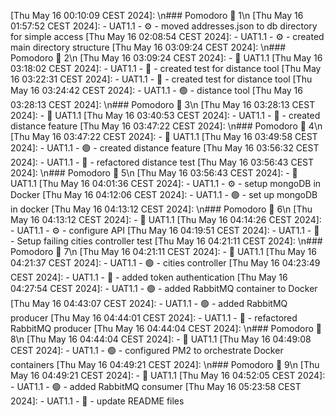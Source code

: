 [Thu May 16 00:10:09 CEST 2024]:  \n### Pomodoro 🍅 1\n
[Thu May 16 01:57:52 CEST 2024]:    - UAT1.1 -  ⚙ - moved addresses.json to db directory for simple access
[Thu May 16 02:08:54 CEST 2024]:    - UAT1.1 -  ⚙ - created main directory structure
[Thu May 16 03:09:24 CEST 2024]:  \n### Pomodoro 🍅 2\n
[Thu May 16 03:09:24 CEST 2024]:  - 🚧 UAT1.1
[Thu May 16 03:18:02 CEST 2024]:    - UAT1.1 -  🔴 - created test for distance tool
[Thu May 16 03:22:31 CEST 2024]:    - UAT1.1 -  🔴 - created test for distance tool
[Thu May 16 03:24:42 CEST 2024]:    - UAT1.1 -  🟢 - distance tool
[Thu May 16 03:28:13 CEST 2024]:  \n### Pomodoro 🍅 3\n
[Thu May 16 03:28:13 CEST 2024]:  - 🚧 UAT1.1
[Thu May 16 03:40:53 CEST 2024]:    - UAT1.1 -  🔴 - created distance feature
[Thu May 16 03:47:22 CEST 2024]:  \n### Pomodoro 🍅 4\n
[Thu May 16 03:47:22 CEST 2024]:  - 🚧 UAT1.1
[Thu May 16 03:49:58 CEST 2024]:    - UAT1.1 -  🟢 - created distance feature
[Thu May 16 03:56:32 CEST 2024]:    - UAT1.1 -  🔨 - refactored distance test
[Thu May 16 03:56:43 CEST 2024]:  \n### Pomodoro 🍅 5\n
[Thu May 16 03:56:43 CEST 2024]:  - 🚧 UAT1.1
[Thu May 16 04:01:36 CEST 2024]:    - UAT1.1 -  ⚙ - setup mongoDB in Docker
[Thu May 16 04:12:06 CEST 2024]:    - UAT1.1 -  🟢 - set up mongoDB in docker
[Thu May 16 04:13:12 CEST 2024]:  \n### Pomodoro 🍅 6\n
[Thu May 16 04:13:12 CEST 2024]:  - 🚧 UAT1.1
[Thu May 16 04:14:26 CEST 2024]:    - UAT1.1 -  ⚙ - configure API
[Thu May 16 04:19:51 CEST 2024]:    - UAT1.1 -  🔴 - Setup failing cities controller test
[Thu May 16 04:21:11 CEST 2024]:  \n### Pomodoro 🍅 7\n
[Thu May 16 04:21:11 CEST 2024]:  - 🚧 UAT1.1
[Thu May 16 04:21:37 CEST 2024]:    - UAT1.1 -  🟢 - cities controller
[Thu May 16 04:23:49 CEST 2024]:    - UAT1.1 -  🔴 - added token authentication
[Thu May 16 04:27:54 CEST 2024]:    - UAT1.1 -  🟢 - added RabbitMQ container to Docker
[Thu May 16 04:43:07 CEST 2024]:    - UAT1.1 -  🟢 - added RabbitMQ producer
[Thu May 16 04:44:01 CEST 2024]:    - UAT1.1 -  🔨 - refactored RabbitMQ producer
[Thu May 16 04:44:04 CEST 2024]:  \n### Pomodoro 🍅 8\n
[Thu May 16 04:44:04 CEST 2024]:  - 🚧 UAT1.1
[Thu May 16 04:49:08 CEST 2024]:    - UAT1.1 -  🟢 - configured PM2 to orchestrate Docker containers
[Thu May 16 04:49:21 CEST 2024]:  \n### Pomodoro 🍅 9\n
[Thu May 16 04:49:21 CEST 2024]:  - 🚧 UAT1.1
[Thu May 16 04:52:05 CEST 2024]:    - UAT1.1 -  🟢 - added RabbitMQ consumer
[Thu May 16 05:23:58 CEST 2024]:    - UAT1.1 -  📝 - update README files
